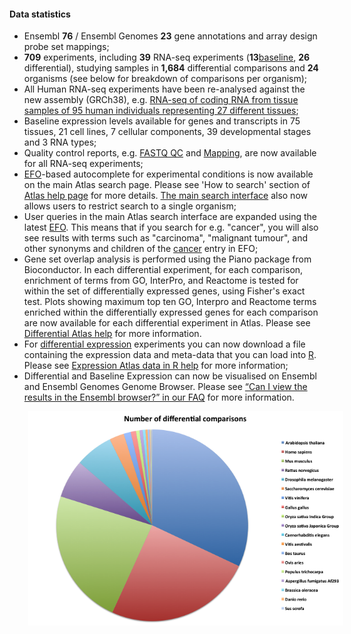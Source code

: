 #### Data statistics

- Ensembl **76** / Ensembl Genomes **23** gene annotations and array design probe set mappings;
- **709** experiments, including **39** RNA-seq experiments (**13**[baseline](https://www.ebi.ac.uk/gxa/baseline/experiments), **26** differential), studying samples in **1,684** differential comparisons and **24** organisms (see below for breakdown of comparisons per organism);
- All Human RNA-seq experiments have been re-analysed against the new assembly (GRCh38), e.g. [RNA-seq of coding RNA from tissue samples of 95 human individuals representing 27 different tissues](https://www.ebi.ac.uk/gxa/experiments/E-MTAB-1733);
- Baseline expression levels available for genes and transcripts in 75 tissues, 21 cell lines, 7 cellular components, 39 developmental stages and 3 RNA types;
- Quality control reports, e.g. [FASTQ QC](https://www.ebi.ac.uk/gxa/experiments/E-MTAB-1733/fastqc/homo%20sapiens/qc.html) and [Mapping](https://www.ebi.ac.uk/gxa/experiments/E-MTAB-1733/fastqc/homo%20sapiens/mapping/tophat2.html), are now available for all RNA-seq experiments;
- [EFO](http://www.ebi.ac.uk/efo/)-based autocomplete for experimental conditions is now available on the main Atlas search page. Please see 'How to search' section of [Atlas help page](https://www.ebi.ac.uk/gxa/help/index.html) for more details. [The main search interface](https://www.ebi.ac.uk/gxa/) also now allows users to restrict search to a single organism;
- User queries in the main Atlas search interface are expanded using the latest [EFO](http://www.ebi.ac.uk/efo/). This means that if you search for e.g. "cancer", you will also see results with terms such as "carcinoma", "malignant tumour", and other synonyms and children of the [cancer](http://www.ebi.ac.uk/efo/EFO_0000311) entry in EFO;
- Gene set overlap analysis is performed using the Piano package from Bioconductor. In each differential experiment, for each comparison, enrichment of terms from GO, InterPro, and Reactome is tested for within the set of differentially expressed genes, using Fisher's exact test. Plots showing maximum top ten GO, Interpro and Reactome terms enriched within the differentially expressed genes for each comparison are now available for each differential experiment in Atlas. Please see [Differential Atlas help](https://www.ebi.ac.uk/gxa/help/index.html#differential-experiment-plots) for more information.
- For [differential expression](https://www.ebi.ac.uk/gxa/help/index.html#differential-expression) experiments you can now download a file containing the expression data and meta-data that you can load into [R](http://www.r-project.org/). Please see [Expression Atlas data in R help](https://www.ebi.ac.uk/gxa/help/r-data-objects.html) for more information;
- Differential and Baseline Expression can now be visualised on Ensembl and Ensembl Genomes Genome Browser. Please see [“Can I view the results in the Ensembl browser?” in our FAQ](https://www.ebi.ac.uk/gxa/FAQ.html#ensembl) for more information.

<img src="/assets/img/differential-species-2014-08.png"
     alt="Markdown Monster icon"
     style=" margin-left: 30px;" />